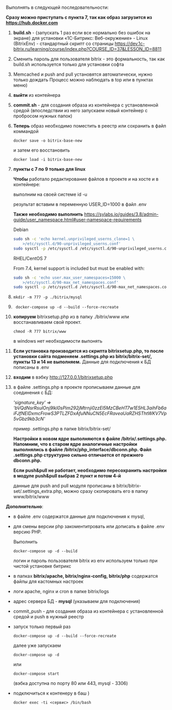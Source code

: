 
Выполнять в следующей последовательности:

**Сразу можно приступать с пункта 7, так как образ загрузится из https://hub.docker.com**

1. **build.sh**  - (запускать 1 раз если все нормально без ошибок на экране) для установки  «1С-Битрикс: Веб-окружение» - Linux (BitrixEnv) - стандартный скрипт со страницы https://dev.1c-bitrix.ru/learning/course/index.php?COURSE_ID=37&LESSON_ID=8811
2. Сменить пароль для пользователя bitrix - это формальность, так как build.sh используется только для установки софта
3. Memcached и push and pull установятся автоматически, нужно только дождать Процесс можно наблюдать в top или в пунктах меню)
4. **выйти** из контейнера
5. **commit.sh** - для создания образа из контейнера с установленной средой (впоследствии из него запускаем новый контейнер с пробросом нужных папок)
6. **Теперь** образ необходимо поместить в реестр или сохранить в файл коммандой 
   
   ```
   docker save -o bitrix-base-new
   ```
   
   и затем его восстановить
   
   ```
   docker load -i bitrix-base-new
   ```

7. **пункты с 7 по 9 только для linux** 
   
   **Чтобы** работало редактирование файлов в проекте и на хосте и в контейнере:
   
   выполним на своей системе id -u

   результат вставим в переменную USER_ID=1000 в файл .env

   **Также необходимо выполнить**
   https://sylabs.io/guides/3.8/admin-guide/user_namespace.html#user-namespace-requirements

   Debian   

      ```bash
      sudo sh -c 'echo kernel.unprivileged_userns_clone=1 \
          >/etc/sysctl.d/90-unprivileged_userns.conf'
      sudo sysctl -p /etc/sysctl.d /etc/sysctl.d/90-unprivileged_userns.conf
      ```

   RHEL/CentOS 7

      From 7.4, kernel support is included but must be enabled with:


      ```bash
      sudo sh -c 'echo user.max_user_namespaces=15000 \
          >/etc/sysctl.d/90-max_net_namespaces.conf'
      sudo sysctl -p /etc/sysctl.d /etc/sysctl.d/90-max_net_namespaces.conf
      ```

8.  ```
    mkdir -m 777 -p ./bitrix/mysql
    ```
9. ```
    docker-compose up -d --build --force-recreate
    ```

10.   **копируем** bitrixsetup.php из в папку ./bitrix/www или восстанавливаем свой проект.
    
      ```
      chmod -R 777 bitrix/www
      ```

      в windows нет необходимости выпонять
      

11.   **Если установка производится из скрипта bitrixsetup.php, то после установки сайта подменяем .settings.php из bitrix/bitrix-set/, пункты  13 и 14  не выполняем.**
      Данные для подключения к БД пописаны в .env
      
12.  **входим** в вэбку http://127.0.0.1/bitrixsetup.php 
13.  в файле .settings.php в проекте прописываем данные для соединения с БД: 

      *'signature_key' => 'bVQdNsrRsulOnj9lkI0sPim292jMtrnji0zzEl5MzCBeHT7w1E5HL3aihFb6aiFJfNEIDxmcFrowS3PTLZFDxAfuNNuCN5EcFRaveaUaRZHSThtWKV7Vp5vGbz9kb3cN'*

      пример .settings.php в папке bitrix/bitrix-set/

      **Настройки в новом ядре выполняются в файле /bitrix/.settings.php. Напомним, что в старом ядре аналогичные настройки выполнялись в файле /bitrix/php_interface/dbconn.php. Файл .settings.php структурно сильно отличается от прежнего dbconn.php.**

      **Если push&pull не работает, необходимо пересохранить настройки в модуле push&pull выбрав 2 пункт  и потом 4-й**

     данные для push and pull модуля прописаны в  bitrix/bitrix-set/.settings_extra.php, 
     можно сразу скопировать его в папку www/bitrix/www


**Дополнительно**:
- в файле .env содержатся данные для подключения к mysql,
- для смены версии php закоментитровать или дописать в файле .env версию PHP.
  
  Выполнить 
    
    `docker-compose up -d --build`
    
  логин и пароль пользователя bitrix из env используем только при чистой установке битрикс
- в папках **bitrix/apache, bitrix/nginx-config, bitrix/php** содержатся файлы для кастомных настроек
- логи apache, nginx и cron в папке bitrix/logs
- адрес сервера БД - **mysql** (указываем для подключения)
- commit_push - для создания образа из контейнера с установленной средой и push в нужный реестр
- запуск только первый раз
  ```
  docker-compose up -d --build --force-recreate
  ```  
  далее уже запускаем 
  ```
  docker-compose up -d
  ``` 
  или 
  ```
  docker-compose start
  ```  
   (вэбка доступна по порту 80 или 443, mysql - 3306)

- подключиться к контенеру в баш )
   ```
   docker exec -ti <сервис> /bin/bash
   ``` 


